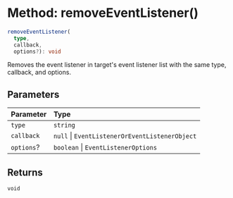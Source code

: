 # Method: removeEventListener()

```ts
removeEventListener(
  type, 
  callback, 
  options?): void
```

Removes the event listener in target's event listener list with the same type, callback, and options.

## Parameters


| Parameter | Type |
| :------ | :------ |
| `type` | `string` |
| `callback` | `null` \| `EventListenerOrEventListenerObject` |
| `options`? | `boolean` \| `EventListenerOptions` |


## Returns

`void`